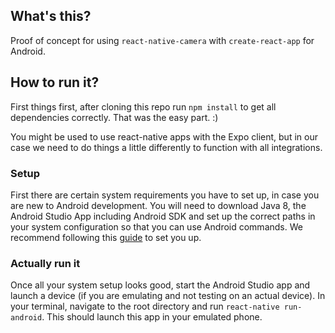 ## What's this?

Proof of concept for using ```react-native-camera``` with ```create-react-app``` for Android.

## How to run it?

First things first, after cloning this repo run ```npm install``` to get all dependencies correctly. That was the easy part. :)

You might be used to use react-native apps with the Expo client, but in our case we need to do things a little differently to function with all integrations.

### Setup
First there are certain system requirements you have to set up, in case you are new to Android development. You will need to download Java 8, the Android Studio App including Android SDK and set up the correct paths in your system configuration so that you can use Android commands. We recommend following this [guide](https://facebook.github.io/react-native/docs/getting-started.html#android-development-environment) to set you up. 

### Actually run it
Once all your system setup looks good, start the Android Studio app and launch  a device (if you are emulating and not testing on an actual device). In your terminal, navigate to the root directory and run ```react-native run-android```. This should launch this app in your emulated phone.